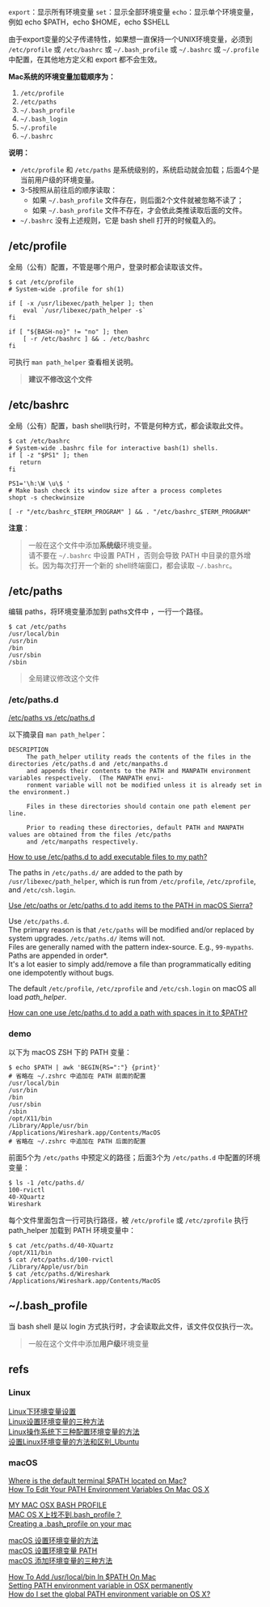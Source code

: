 
`export`：显示所有环境变量
`set`：显示全部环境变量
`echo`：显示单个环境变量，例如 echo \$PATH，echo \$HOME，echo \$SHELL

由于export变量的父子传递特性，如果想一直保持一个UNIX环境变量，必须到 `/etc/profile` 或 `/etc/bashrc` 或  `~/.bash_profile`  或 `~/.bashrc` 或 `~/.profile` 中配置，在其他地方定义和 export 都不会生效。

**Mac系统的环境变量加载顺序为：**

1. `/etc/profile`  
2. `/etc/paths`  
3. `~/.bash_profile`  
4. `~/.bash_login`  
5. `~/.profile`  
6. `~/.bashrc`  

**说明：**

- `/etc/profile` 和 `/etc/paths` 是系统级别的，系统启动就会加载；后面4个是当前用户级的环境变量。  
- 3-5按照从前往后的顺序读取：  
	 - 如果 `~/.bash_profile` 文件存在，则后面2个文件就被忽略不读了；  
	 - 如果 `~/.bash_profile` 文件不存在，才会依此类推读取后面的文件。  
- `~/.bashrc` 没有上述规则，它是 bash shell 打开的时候载入的。  

## /etc/profile

全局（公有）配置，不管是哪个用户，登录时都会读取该文件。

```
$ cat /etc/profile
# System-wide .profile for sh(1)

if [ -x /usr/libexec/path_helper ]; then
	eval `/usr/libexec/path_helper -s`
fi

if [ "${BASH-no}" != "no" ]; then
	[ -r /etc/bashrc ] && . /etc/bashrc
fi

```

可执行 `man path_helper` 查看相关说明。

> **建议不修改这个文件**

## /etc/bashrc

全局（公有）配置，bash shell执行时，不管是何种方式，都会读取此文件。

```
$ cat /etc/bashrc
# System-wide .bashrc file for interactive bash(1) shells.
if [ -z "$PS1" ]; then
   return
fi

PS1='\h:\W \u\$ '
# Make bash check its window size after a process completes
shopt -s checkwinsize

[ -r "/etc/bashrc_$TERM_PROGRAM" ] && . "/etc/bashrc_$TERM_PROGRAM"
```

**注意**： 

> 一般在这个文件中添加**系统级**环境变量。  
> 请不要在 `~/.bashrc` 中设置 PATH ，否则会导致 PATH 中目录的意外增长。因为每次打开一个新的 shell终端窗口，都会读取 `~/.bashrc`。  

## /etc/paths

编辑 paths，将环境变量添加到 paths文件中 ，一行一个路径。

```
$ cat /etc/paths
/usr/local/bin
/usr/bin
/bin
/usr/sbin
/sbin
```

> 全局建议修改这个文件

### /etc/paths.d

[/etc/paths vs /etc/paths.d](https://discussions.apple.com/thread/5809159)

以下摘录自 `man path_helper`：

```
DESCRIPTION
     The path_helper utility reads the contents of the files in the directories /etc/paths.d and /etc/manpaths.d
     and appends their contents to the PATH and MANPATH environment variables respectively.  (The MANPATH envi-
     ronment variable will not be modified unless it is already set in the environment.)

     Files in these directories should contain one path element per line.

     Prior to reading these directories, default PATH and MANPATH values are obtained from the files /etc/paths
     and /etc/manpaths respectively.
```

[How to use /etc/paths.d to add executable files to my path?](https://apple.stackexchange.com/questions/128897/how-to-use-etc-paths-d-to-add-executable-files-to-my-path)

The paths in `/etc/paths.d/` are added to the path by `/usr/libexec/path_helper`, which is run from `/etc/profile`, `/etc/zprofile`, and `/etc/csh.login`.

[Use /etc/paths or /etc/paths.d to add items to the PATH in macOS Sierra?](https://unix.stackexchange.com/questions/342574/use-etc-paths-or-etc-paths-d-to-add-items-to-the-path-in-macos-sierra)

Use `/etc/paths.d`.  
The primary reason is that `/etc/paths` will be modified and/or replaced by system upgrades. `/etc/paths.d/` items will not.  
Files are generally named with the pattern index-source. E.g., `99-mypaths`. Paths are appended in order*.  
It's a lot easier to simply add/remove a file than programmatically editing one idempotently without bugs.

The default `/etc/profile`, `/etc/zprofile` and `/etc/csh.login` on macOS all load *path_helper*.

[How can one use /etc/paths.d to add a path with spaces in it to $PATH?](https://apple.stackexchange.com/questions/313520/how-can-one-use-etc-paths-d-to-add-a-path-with-spaces-in-it-to-path)  

### demo

以下为 macOS ZSH 下的 PATH 变量：

```
$ echo $PATH | awk 'BEGIN{RS=":"} {print}'
# 省略在 ~/.zshrc 中追加在 PATH 前面的配置
/usr/local/bin
/usr/bin
/bin
/usr/sbin
/sbin
/opt/X11/bin
/Library/Apple/usr/bin
/Applications/Wireshark.app/Contents/MacOS
# 省略在 ~/.zshrc 中追加在 PATH 后面的配置
```

前面5个为 `/etc/paths` 中预定义的路径；后面3个为 `/etc/paths.d` 中配置的环境变量：

```
$ ls -1 /etc/paths.d/
100-rvictl
40-XQuartz
Wireshark
```

每个文件里面包含一行可执行路径，被 `/etc/profile` 或 `/etc/zprofile` 执行 path_helper 加载到 PATH 环境变量中：

```
$ cat /etc/paths.d/40-XQuartz
/opt/X11/bin
$ cat /etc/paths.d/100-rvictl
/Library/Apple/usr/bin
$ cat /etc/paths.d/Wireshark
/Applications/Wireshark.app/Contents/MacOS
```

## ~/.bash_profile

当 bash shell 是以 login 方式执行时，才会读取此文件，该文件仅仅执行一次。

> 一般在这个文件中添加**用户级**环境变量

## refs

### Linux

[Linux下环境变量设置](https://www.cnblogs.com/Joans/p/7760378.html)  
[Linux设置环境变量的三种方法](https://zongxp.blog.csdn.net/article/details/82187899)  
[Linux操作系统下三种配置环境变量的方法](https://www.cnblogs.com/lidabo/p/4344184.html)  
[设置Linux环境变量的方法和区别_Ubuntu](https://www.cnblogs.com/zhuixinshaonian/p/5521699.html)  

### macOS

[Where is the default terminal $PATH located on Mac?](https://stackoverflow.com/questions/9832770/where-is-the-default-terminal-path-located-on-mac)  
[How To Edit Your PATH Environment Variables On Mac OS X](http://hathaway.cc/post/69201163472/how-to-edit-your-path-environment-variables-on-mac)  

[MY MAC OSX BASH PROFILE](http://natelandau.com/my-mac-osx-bash_profile/)  
[MAC OS X上找不到.bash_profile？](http://blog.csdn.net/hsyj_0001/article/details/5403939)  
[Creating a .bash_profile on your mac](http://redfinsolutions.com/blog/creating-bashprofile-your-mac)  

[macOS 设置环境变量的方法](https://recomm.cnblogs.com/blogpost/3721616)  
[macOS 设置环境变量 PATH](https://www.cnblogs.com/jiumengmeng/p/9837624.html)  
[macOS 添加环境变量的三种方法](https://yijiebuyi.com/blog/41ee3bab0c5bf1d43c7a8ccc7f0fe44e.html)  

[How To Add /usr/local/bin In $PATH On Mac](https://izziswift.com/how-to-add-usr-local-bin-in-path-on-mac/)  
[Setting PATH environment variable in OSX permanently](https://stackoverflow.com/questions/22465332/setting-path-environment-variable-in-osx-permanently)  
[How do I set the global PATH environment variable on OS X?](https://serverfault.com/questions/16355/how-do-i-set-the-global-path-environment-variable-on-os-x)  
